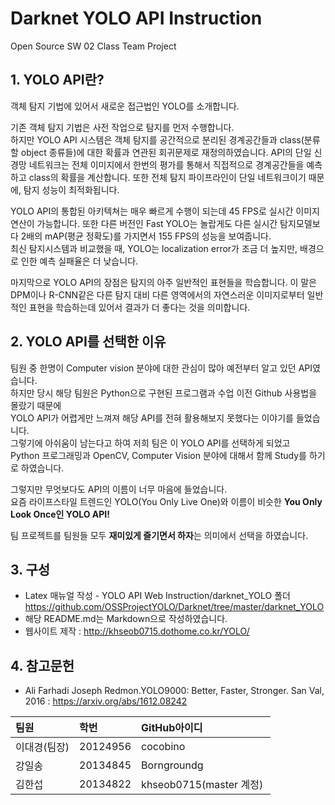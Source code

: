 # Darknet YOLO API Instruction
Open Source SW 02 Class Team Project

## 1. YOLO API란?
객체 탐지 기법에 있어서 새로운 접근법인 YOLO를 소개합니다. 

기존 객체 탐지 기법은 사전 작업으로 탐지를 먼저 수행합니다.<br>
하지만 YOLO API 시스템은 객체 탐지를 공간적으로 분리된 경계공간들과 class(분류할 object 종류들)에 대한 확률과 연관된 회귀문제로 재정의하였습니다.
API의 단일 신경망 네트워크는 전체 이미지에서 한번의 평가를 통해서 직접적으로 경계공간들을 예측하고 class의 확률을 계산합니다. 
또한 전체 탐지 파이프라인이 단일 네트워크이기 때문에, 탐지 성능이 최적화됩니다. <br>

YOLO API의 통합된 아키텍쳐는 매우 빠르게 수행이 되는데 45 FPS로 실시간 이미지 연산이 가능합니다. 
또한 다른 버전인 Fast YOLO는 놀랍게도 다른 실시간 탐지모델보다 2배의 mAP(평균 정확도)를 가지면서 155 FPS의 성능을 보여줍니다. <br>
최신 탐지시스템과 비교했을 때, YOLO는 localization error가 조금 더 높지만, 배경으로 인한 예측 실패율은 더 낮습니다. <br>

마지막으로 YOLO API의 장점은 탐지의 아주 일반적인 표현들을 학습합니다.
이 말은 DPM이나 R-CNN같은 다른 탐지 대비 다른 영역에서의 자연스러운 이미지로부터 일반적인 표현을 학습하는데 있어서 결과가 더 좋다는 것을 의미합니다.

## 2. YOLO API를 선택한 이유 
팀원 중 한명이 Computer vision 분야에 대한 관심이 많아 예전부터 알고 있던 API였습니다. <br>
하지만 당시 해당 팀원은 Python으로 구현된 프로그램과 수업 이전 Github 사용법을 몰랐기 때문에 <br>
YOLO API가 어렵게만 느껴져 해당 API를 전혀 활용해보지 못했다는 이야기를 들었습니다. <br>
그렇기에 아쉬움이 남는다고 하여 저희 팀은 이 YOLO API를 선택하게 되었고 <br>
Python 프로그래밍과 OpenCV, Computer Vision 분야에 대해서 함께 Study를 하기로 하였습니다. <br>

그렇지만 무엇보다도 API의 이름이 너무 마음에 들었습니다.  <br>
요즘 라이프스타일 트렌드인 YOLO(You Only Live One)와 이름이 비슷한 **You Only Look Once인 YOLO API!**<br>

팀 프로젝트를 팀원들 모두 **재미있게 즐기면서 하자**는 의미에서 선택을 하였습니다. 


## 3. 구성
* Latex 매뉴얼 작성 - YOLO API Web Instruction/darknet_YOLO 폴더 
                     https://github.com/OSSProjectYOLO/Darknet/tree/master/darknet_YOLO
* 해당 README.md는 Markdown으로 작성하였습니다.
* 웹사이트 제작 : http://khseob0715.dothome.co.kr/YOLO/

## 4. 참고문헌
* Ali Farhadi Joseph Redmon.YOLO9000: Better, Faster, Stronger.  San Val, 2016 : https://arxiv.org/abs/1612.08242

| 팀원        | 학번      | GitHub아이디  |
| :----      | :----     | :----         | 
| 이대경(팀장)| 20124956  | cocobino      |
| 강일송      | 20134845  | Borngroundg  |
| 김한섭      | 20134822  | khseob0715(master 계정)  |
